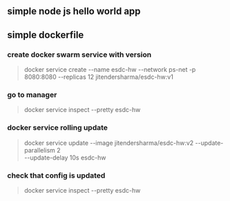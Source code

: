 ## simple node js hello world app
## simple dockerfile

### create docker swarm service with version

> docker service create --name esdc-hw --network ps-net -p 8080:8080 --replicas 12 jitendersharma/esdc-hw:v1

### go to manager
> docker service inspect --pretty esdc-hw

### docker service rolling update
> docker service update --image jitendersharma/esdc-hw:v2 --update-parallelism 2 \
> --update-delay 10s esdc-hw 

###  check that config is updated
> docker service inspect --pretty esdc-hw
